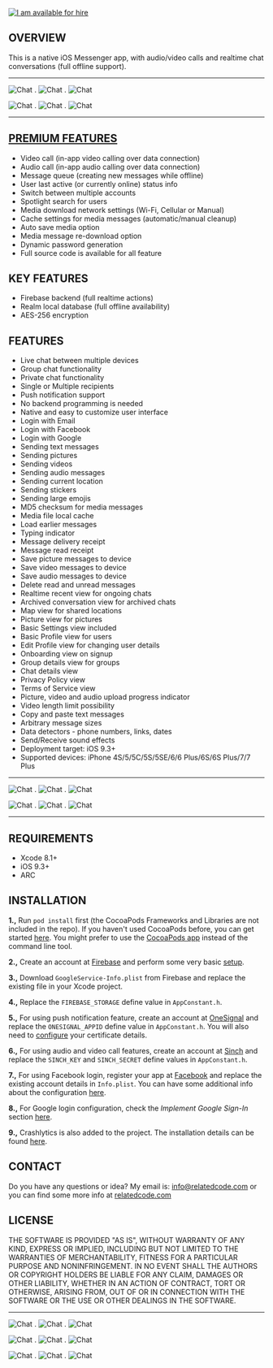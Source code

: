[![I am available for hire](http://relatedcode.com/github/header10.png)](http://relatedcode.com)

## OVERVIEW

This is a native iOS Messenger app, with audio/video calls and realtime chat conversations (full offline support).

---

![Chat](http://relatedcode.com/screen280/chat5.png)
.
![Chat](http://relatedcode.com/screen280/call2.png)
.
![Chat](http://relatedcode.com/screen280/chats2.png)

![Chat](http://relatedcode.com/screen280/settings2.png)
.
![Chat](http://relatedcode.com/screen280/calls1.png)
.
![Chat](http://relatedcode.com/screen280/chat1.png)

---

## [PREMIUM FEATURES](http://relatedcode.com/premium)

- Video call (in-app video calling over data connection)
- Audio call (in-app audio calling over data connection)
- Message queue (creating new messages while offline)
- User last active (or currently online) status info
- Switch between multiple accounts
- Spotlight search for users
- Media download network settings (Wi-Fi, Cellular or Manual)
- Cache settings for media messages (automatic/manual cleanup)
- Auto save media option
- Media message re-download option
- Dynamic password generation
- Full source code is available for all feature

## KEY FEATURES

- Firebase backend (full realtime actions)
- Realm local database (full offline availability)
- AES-256 encryption

## FEATURES

- Live chat between multiple devices
- Group chat functionality
- Private chat functionality
- Single or Multiple recipients
- Push notification support
- No backend programming is needed
- Native and easy to customize user interface
- Login with Email
- Login with Facebook
- Login with Google
- Sending text messages
- Sending pictures
- Sending videos
- Sending audio messages
- Sending current location
- Sending stickers
- Sending large emojis
- MD5 checksum for media messages
- Media file local cache
- Load earlier messages
- Typing indicator
- Message delivery receipt
- Message read receipt
- Save picture messages to device
- Save video messages to device
- Save audio messages to device
- Delete read and unread messages
- Realtime recent view for ongoing chats
- Archived conversation view for archived chats
- Map view for shared locations
- Picture view for pictures
- Basic Settings view included
- Basic Profile view for users
- Edit Profile view for changing user details
- Onboarding view on signup
- Group details view for groups
- Chat details view
- Privacy Policy view
- Terms of Service view
- Picture, video and audio upload progress indicator
- Video length limit possibility
- Copy and paste text messages
- Arbitrary message sizes
- Data detectors - phone numbers, links, dates
- Send/Receive sound effects
- Deployment target: iOS 9.3+
- Supported devices: iPhone 4S/5/5C/5S/5SE/6/6 Plus/6S/6S Plus/7/7 Plus

---

![Chat](http://relatedcode.com/screen280/groups1.png)
.
![Chat](http://relatedcode.com/screen280/settings_switch.png)
.
![Chat](http://relatedcode.com/screen280/chat3.png)

![Chat](http://relatedcode.com/screen280/settings_cache1.png)
.
![Chat](http://relatedcode.com/screen280/chat7.png)
.
![Chat](http://relatedcode.com/screen280/settings_archive2.png)

---

## REQUIREMENTS

- Xcode 8.1+
- iOS 9.3+
- ARC

## INSTALLATION

**1.,** Run `pod install` first (the CocoaPods Frameworks and Libraries are not included in the repo). If you haven't used CocoaPods before, you can get started [here](https://guides.cocoapods.org/using/getting-started.html). You might prefer to use the [CocoaPods app](https://cocoapods.org/app) instead of the command line tool.

**2.,** Create an account at [Firebase](https://firebase.google.com) and perform some very basic [setup](https://firebase.google.com/docs/ios/setup).

**3.,** Download `GoogleService-Info.plist` from Firebase and replace the existing file in your Xcode project.

**4.,** Replace the `FIREBASE_STORAGE` define value in `AppConstant.h`.

**5.,** For using push notification feature, create an account at [OneSignal](https://onesignal.com) and replace the `ONESIGNAL_APPID` define value in `AppConstant.h`. You will also need to [configure](https://documentation.onesignal.com/docs/generating-an-ios-push-certificate) your certificate details.

**6.,** For using audio and video call features, create an account at [Sinch](https://www.sinch.com) and replace the `SINCH_KEY` and `SINCH_SECRET` define values in `AppConstant.h`.

**7.,** For using Facebook login, register your app at [Facebook](https://developers.facebook.com/apps) and replace the existing account details in `Info.plist`. You can have some additional info about the configuration [here](https://developers.facebook.com/docs/ios/getting-started#xcode).

**8.,** For Google login configuration, check the *Implement Google Sign-In* section [here](https://firebase.google.com/docs/auth/ios/google-signin#2_implement_google_sign-in).

**9.,** Crashlytics is also added to the project. The installation details can be found [here](https://fabric.io/kits/ios/crashlytics/install). 

## CONTACT

Do you have any questions or idea? My email is: info@relatedcode.com or you can find some more info at [relatedcode.com](http://relatedcode.com)

## LICENSE

THE SOFTWARE IS PROVIDED "AS IS", WITHOUT WARRANTY OF ANY KIND, EXPRESS OR
IMPLIED, INCLUDING BUT NOT LIMITED TO THE WARRANTIES OF MERCHANTABILITY,
FITNESS FOR A PARTICULAR PURPOSE AND NONINFRINGEMENT. IN NO EVENT SHALL THE
AUTHORS OR COPYRIGHT HOLDERS BE LIABLE FOR ANY CLAIM, DAMAGES OR OTHER
LIABILITY, WHETHER IN AN ACTION OF CONTRACT, TORT OR OTHERWISE, ARISING FROM,
OUT OF OR IN CONNECTION WITH THE SOFTWARE OR THE USE OR OTHER DEALINGS IN
THE SOFTWARE.

---

![Chat](http://relatedcode.com/screen280/people1.png)
.
![Chat](http://relatedcode.com/screen280/call1.png)
.
![Chat](http://relatedcode.com/screen280/settings1.png)

![Chat](http://relatedcode.com/screen280/groups2.png)
.
![Chat](http://relatedcode.com/screen280/chat4.png)
.
![Chat](http://relatedcode.com/screen280/profile1.png)

![Chat](http://relatedcode.com/screen280/settings_status1.png)
.
![Chat](http://relatedcode.com/screen280/call3.png)
.
![Chat](http://relatedcode.com/screen280/chat2.png)


